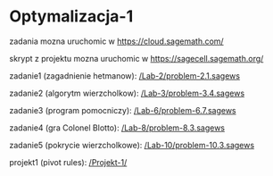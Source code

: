 # Optymalizacja-1

zadania mozna uruchomic w https://cloud.sagemath.com/

skrypt z projektu mozna uruchomic w https://sagecell.sagemath.org/

zadanie1 (zagadnienie hetmanow): [/Lab-2/problem-2.1.sagews](https://github.com/DawidDabkowski/Optymalizacja-1/blob/master/Lab-2/problem-2.1.sagews)

zadanie2 (algorytm wierzcholkow): [/Lab-3/problem-3.4.sagews](https://github.com/DawidDabkowski/Optymalizacja-1/blob/master/Lab-3/problem-3.4.sagesws)

zadanie3 (program pomocniczy): [/Lab-6/problem-6.7.sagews](https://github.com/DawidDabkowski/Optymalizacja-1/blob/master/Lab-6/problem-6.7.sagews)

zadanie4 (gra Colonel Blotto): [/Lab-8/problem-8.3.sagews](https://github.com/DawidDabkowski/Optymalizacja-1/blob/master/Lab-8/problem-8.3.sagews)

zadanie5 (pokrycie wierzcholkowe): [/Lab-10/problem-10.3.sagews](https://github.com/DawidDabkowski/Optymalizacja-1/blob/master/Lab-10/problem-10.3.sagews)

projekt1 (pivot rules): [/Projekt-1/](https://github.com/DawidDabkowski/Optymalizacja-1/tree/master/Projekt-1)
